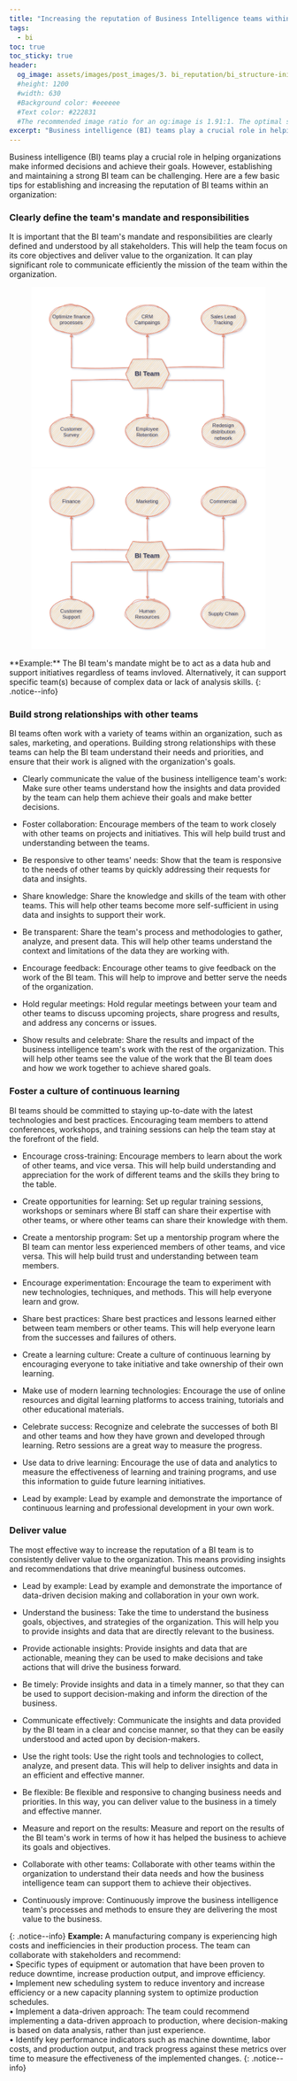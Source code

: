 ```yaml
---
title: "Increasing the reputation of Business Intelligence teams within an organization"
tags:
  - bi
toc: true
toc_sticky: true
header:
  og_image: assets/images/post_images/3. bi_reputation/bi_structure-initiative-og.jpg
  #height: 1200
  #width: 630
  #Background color: #eeeeee
  #Text color: #222831
  #The recommended image ratio for an og:image is 1.91:1. The optimal size would be 1200 x 630.
excerpt: "Business intelligence (BI) teams play a crucial role in helping organizations make informed decisions and achieve their goals."
---
```


Business intelligence (BI) teams play a crucial role in helping organizations make informed decisions and achieve their goals. However, establishing and maintaining a strong BI team can be challenging. Here are a few basic tips for establishing and increasing the reputation of BI teams within an organization:

### Clearly define the team's mandate and responsibilities
It is important that the BI team's mandate and responsibilities are clearly defined and understood by all stakeholders. This will help the team focus on its core objectives and deliver value to the organization. It can play significant role to communicate efficiently the mission of the team within the organization. 

<figure class="half">
  <img src="/assets/images/post_images/3. bi_reputation/bi_structure-initiative.png">
  <img src="/assets/images/post_images/3. bi_reputation/bi_structure-team.png">
</figure>
**Example:** The BI team's mandate might be to act as a data hub and support initiatives regardless of teams invloved. Alternatively, it can support specific team(s) because of complex data or lack of analysis skills.  
{: .notice--info}

### Build strong relationships with other teams
BI teams often work with a variety of teams within an organization, such as sales, marketing, and operations. Building strong relationships with these teams can help the BI team understand their needs and priorities, and ensure that their work is aligned with the organization's goals.

- Clearly communicate the value of the business intelligence team's work: Make sure other teams understand how the insights and data provided by the team can help them achieve their goals and make better decisions.

- Foster collaboration: Encourage members of the team to work closely with other teams on projects and initiatives. This will help build trust and understanding between the teams.

- Be responsive to other teams' needs: Show that the team is responsive to the needs of other teams by quickly addressing their requests for data and insights.

- Share knowledge: Share the knowledge and skills of the team with other teams. This will help other teams become more self-sufficient in using data and insights to support their work.

- Be transparent: Share the team's process and methodologies to gather, analyze, and present data. This will help other teams understand the context and limitations of the data they are working with.

- Encourage feedback: Encourage other teams to give feedback on the work of the BI team. This will help to improve and better serve the needs of the organization.

- Hold regular meetings: Hold regular meetings between your team and other teams to discuss upcoming projects, share progress and results, and address any concerns or issues.

- Show results and celebrate: Share the results and impact of the business intelligence team's work with the rest of the organization. This will help other teams see the value of the work that the BI team does and how we work together to achieve shared goals.

### Foster a culture of continuous learning
BI teams should be committed to staying up-to-date with the latest technologies and best practices. Encouraging team members to attend conferences, workshops, and training sessions can help the team stay at the forefront of the field. 

- Encourage cross-training: Encourage members to learn about the work of other teams, and vice versa. This will help build understanding and appreciation for the work of different teams and the skills they bring to the table.

- Create opportunities for learning: Set up regular training sessions, workshops or seminars where BI staff can share their expertise with other teams, or where other teams can share their knowledge with them.

- Create a mentorship program: Set up a mentorship program where the BI team can mentor less experienced members of other teams, and vice versa. This will help build trust and understanding between team members.

- Encourage experimentation: Encourage the team to experiment with new technologies, techniques, and methods. This will help everyone learn and grow.

- Share best practices: Share best practices and lessons learned either between team members or other teams. This will help everyone learn from the successes and failures of others.

- Create a learning culture: Create a culture of continuous learning by encouraging everyone to take initiative and take ownership of their own learning.

- Make use of modern learning technologies: Encourage the use of online resources and digital learning platforms to access training, tutorials and other educational materials.

- Celebrate success: Recognize and celebrate the successes of both BI and other teams and how they have grown and developed through learning. Retro sessions are a great way to measure the progress. 

- Use data to drive learning: Encourage the use of data and analytics to measure the effectiveness of learning and training programs, and use this information to guide future learning initiatives.

- Lead by example: Lead by example and demonstrate the importance of continuous learning and professional development in your own work. 

### Deliver value
The most effective way to increase the reputation of a BI team is to consistently deliver value to the organization. This means providing insights and recommendations that drive meaningful business outcomes. 

- Lead by example: Lead by example and demonstrate the importance of data-driven decision making and collaboration in your own work.

- Understand the business: Take the time to understand the business goals, objectives, and strategies of the organization. This will help you to provide insights and data that are directly relevant to the business.

- Provide actionable insights: Provide insights and data that are actionable, meaning they can be used to make decisions and take actions that will drive the business forward.

- Be timely: Provide insights and data in a timely manner, so that they can be used to support decision-making and inform the direction of the business.

- Communicate effectively: Communicate the insights and data provided by the BI team in a clear and concise manner, so that they can be easily understood and acted upon by decision-makers.

- Use the right tools: Use the right tools and technologies to collect, analyze, and present data. This will help to deliver insights and data in an efficient and effective manner.

- Be flexible: Be flexible and responsive to changing business needs and priorities. In this way, you can deliver value to the business in a timely and effective manner.

- Measure and report on the results: Measure and report on the results of the BI team's work in terms of how it has helped the business to achieve its goals and objectives.

- Collaborate with other teams: Collaborate with other teams within the organization to understand their data needs and how the business intelligence team can support them to achieve their objectives.

- Continuously improve: Continuously improve the business intelligence team's processes and methods to ensure they are delivering the most value to the business.

{: .notice--info}
**Example:** A manufacturing company is experiencing high costs and inefficiencies in their production process. The team can collaborate with stakeholders and recommend: <br>
• Specific types of equipment or automation that have been proven to reduce downtime, increase production output, and improve efficiency.<br>
• Implement new scheduling system to reduce inventory and increase efficiency or a new capacity planning system to optimize production schedules.<br>
• Implement a data-driven approach: The team could recommend implementing a data-driven approach to production, where decision-making is based on data analysis, rather than just experience.<br>
• Identify key performance indicators such as machine downtime, labor costs, and production output, and track progress against these metrics over time to measure the effectiveness of the implemented changes.
{: .notice--info}